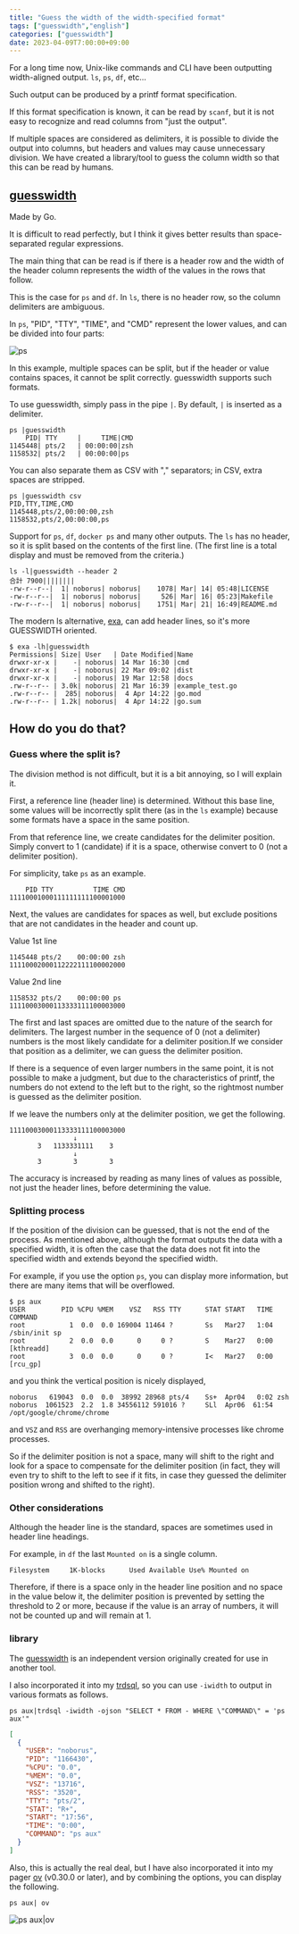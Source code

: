 ```yaml
---
title: "Guess the width of the width-specified format"
tags: ["guesswidth","english"]
categories: ["guesswidth"]
date: 2023-04-09T7:00:00+09:00
---
```

For a long time now, Unix-like commands and CLI have been outputting width-aligned output.
`ls`, `ps`, `df`, etc...

Such output can be produced by a printf format specification.

If this format specification is known, it can be read by `scanf`,
but it is not easy to recognize and read columns from "just the output".

If multiple spaces are considered as delimiters, it is possible to divide the output into columns,
but headers and values may cause unnecessary division.
We have created a library/tool to guess the column width so that this can be read by humans.

## [guesswidth](https://github.com/noborus/guesswidth)

Made by Go.

It is difficult to read perfectly, but I think it gives better results than space-separated regular expressions.

The main thing that can be read is if there is a header row and the width of the header column represents the width of the values in the rows that follow.

This is the case for `ps` and `df`. In `ls`, there is no header row, so the column delimiters are ambiguous.

In `ps`, "PID", "TTY", "TIME", and "CMD" represent the lower values, and can be divided into four parts:

![ps](https://storage.googleapis.com/zenn-user-upload/ca97c96cd09e-20230408.png)

In this example, multiple spaces can be split, but if the header or value contains spaces, it cannot be split correctly. guesswidth supports such formats.

To use guesswidth, simply pass in the pipe `|`. By default, `|` is inserted as a delimiter.

```console
ps |guesswidth
    PID| TTY     |     TIME|CMD 
1145448| pts/2   | 00:00:00|zsh
1158532| pts/2   | 00:00:00|ps
```

You can also separate them as CSV with "," separators; in CSV, extra spaces are stripped.

```console
ps |guesswidth csv
PID,TTY,TIME,CMD
1145448,pts/2,00:00:00,zsh
1158532,pts/2,00:00:00,ps
```

Support for `ps`, `df`, `docker ps` and many other outputs. The `ls` has no header,
so it is split based on the contents of the first line.
(The first line is a total display and must be removed from the criteria.)

```console
ls -l|guesswidth --header 2
合計 7900||||||||
-rw-r--r--|  1| noborus| noborus|    1078| Mar| 14| 05:48|LICENSE
-rw-r--r--|  1| noborus| noborus|     526| Mar| 16| 05:23|Makefile
-rw-r--r--|  1| noborus| noborus|    1751| Mar| 21| 16:49|README.md
````

The modern ls alternative, [exa](https://github.com/ogham/exa),
can add header lines, so it's more GUESSWIDTH oriented.

```console
$ exa -lh|guesswidth
Permissions| Size| User   | Date Modified|Name
drwxr-xr-x |    -| noborus| 14 Mar 16:30 |cmd
drwxr-xr-x |    -| noborus| 22 Mar 09:02 |dist
drwxr-xr-x |    -| noborus| 19 Mar 12:58 |docs
.rw-r--r-- | 3.0k| noborus| 21 Mar 16:39 |example_test.go
.rw-r--r-- |  285| noborus|  4 Apr 14:22 |go.mod
.rw-r--r-- | 1.2k| noborus|  4 Apr 14:22 |go.sum
```

## How do you do that?

### Guess where the split is?

The division method is not difficult, but it is a bit annoying, so I will explain it.

First, a reference line (header line) is determined. Without this base line,
some values will be incorrectly split there (as in the `ls` example)
because some formats have a space in the same position.

From that reference line, we create candidates for the delimiter position.
Simply convert to 1 (candidate) if it is a space, otherwise convert to 0 (not a delimiter position).

For simplicity, take `ps` as an example.

```
    PID TTY          TIME CMD
11110001000111111111100001000
```

Next, the values are candidates for spaces as well,
but exclude positions that are not candidates in the header and count up.

Value 1st line

```
1145448 pts/2    00:00:00 zsh
11110002000112222111100002000
```

Value 2nd line

```
1158532 pts/2    00:00:00 ps
11110003000113333111100003000
```

The first and last spaces are omitted due to the nature of the search for delimiters.
The largest number in the sequence of 0 (not a delimiter) numbers is the most likely
candidate for a delimiter position.If we consider that position as a delimiter,
we can guess the delimiter position.

If there is a sequence of even larger numbers in the same point,
it is not possible to make a judgment, but due to the characteristics of printf,
the numbers do not extend to the left but to the right,
so the rightmost number is guessed as the delimiter position.

If we leave the numbers only at the delimiter position, we get the following.

```
11110003000113333111100003000
                ↓
       3   1133331111    3
                ↓
       3        3        3
```

The accuracy is increased by reading as many lines of values as possible,
not just the header lines, before determining the value.

### Splitting process

If the position of the division can be guessed, that is not the end of the process.
As mentioned above, although the format outputs the data with a specified width,
it is often the case that the data does not fit into the specified width
and extends beyond the specified width.

For example, if you use the option ``ps``,
you can display more information, but there are many items that will be overflowed.

```console
$ ps aux
USER         PID %CPU %MEM    VSZ   RSS TTY      STAT START   TIME COMMAND
root           1  0.0  0.0 169004 11464 ?        Ss   Mar27   1:04 /sbin/init sp
root           2  0.0  0.0      0     0 ?        S    Mar27   0:00 [kthreadd]
root           3  0.0  0.0      0     0 ?        I<   Mar27   0:00 [rcu_gp]
```

and you think the vertical position is nicely displayed,

```console
noborus   619043  0.0  0.0  38992 28968 pts/4    Ss+  Apr04   0:02 zsh
noborus  1061523  2.2  1.8 34556112 591016 ?     SLl  Apr06  61:54 /opt/google/chrome/chrome
```

and ``VSZ`` and ``RSS`` are overhanging memory-intensive processes like chrome processes.

So if the delimiter position is not a space, many will shift to the right and look
for a space to compensate for the delimiter position
(in fact, they will even try to shift to the left to see if it fits,
in case they guessed the delimiter position wrong and shifted to the right).

### Other considerations

Although the header line is the standard, spaces are sometimes used in header line headings.

For example, in ``df`` the last ``Mounted on`` is a single column.

```
Filesystem     1K-blocks      Used Available Use% Mounted on
```

Therefore, if there is a space only in the header line position
and no space in the value below it, the delimiter position is prevented
by setting the threshold to 2 or more, because if the value is an array of numbers,
it will not be counted up and will remain at 1.

### library

The [guesswidth](https://github.com/noborus/guesswidth) is an independent version
originally created for use in another tool.

I also incorporated it into my [trdsql](https://github.com/noborus/trdsql),
so you can use `-iwidth` to output in various formats as follows.

```console
ps aux|trdsql -iwidth -ojson "SELECT * FROM - WHERE \"COMMAND\" = 'ps aux'"
```

```json
[
  {
    "USER": "noborus",
    "PID": "1166430",
    "%CPU": "0.0",
    "%MEM": "0.0",
    "VSZ": "13716",
    "RSS": "3520",
    "TTY": "pts/2",
    "STAT": "R+",
    "START": "17:56",
    "TIME": "0:00",
    "COMMAND": "ps aux"
  }
]
```

Also, this is actually the real deal,
but I have also incorporated it into my pager [ov](https://github.com/noborus/ov)
(v0.30.0 or later), and by combining the options, you can display the following.

```console
ps aux| ov
```

![ps aux|ov](https://storage.googleapis.com/zenn-user-upload/24bf4ea05edb-20230408.gif)
